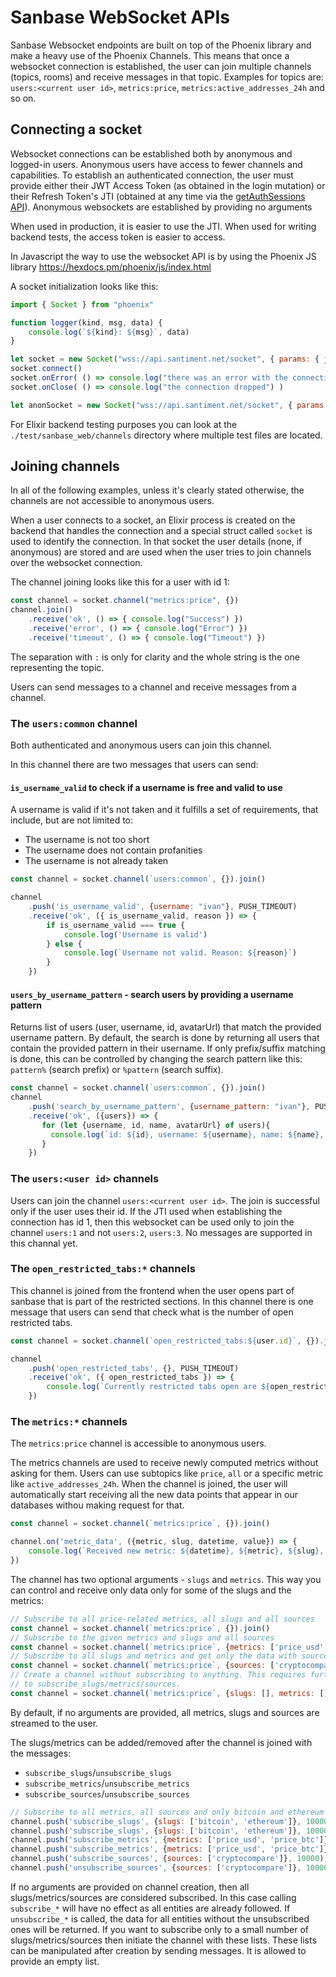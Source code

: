 # Sanbase WebSocket APIs

Sanbase Websocket endpoints are built on top of the Phoenix library and make a
heavy use of the Phoenix Channels. This means that once a websocket connection
is established, the user can join multiple channels (topics, rooms) and receive
messages in that topic. Examples for topics are: `users:<current user id>`,
`metrics:price`, `metrics:active_addresses_24h` and so on.

## Connecting a socket

Websocket connections can be established both by anonymous and logged-in users.
Anonymous users have access to fewer channels and capabilities. To establish an
authenticated connection, the user must provide either their JWT Access Token
(as obtained in the login mutation) or their Refresh Token's JTI (obtained at
any time via the [getAuthSessions
API](https://api.santiment.net/graphiql?query=%7B%0A%20%20getAuthSessions%20%7B%0A%20%20%20%20jti%0A%20%20%20%20isCurrent%0A%20%20%7D%0A%7D%0A)).
Anonymous websockets are established by providing no arguments

When used in production, it is easier to use the JTI. When used for writing
backend tests, the access token is easier to access.

In Javascript the way to use the websocket API is by using the Phoenix JS
library https://hexdocs.pm/phoenix/js/index.html

A socket initialization looks like this:
```js
import { Socket } from "phoenix"

function logger(kind, msg, data) {
    console.log(`${kind}: ${msg}`, data)
}

let socket = new Socket("wss://api.santiment.net/socket", { params: { jti: "your-jti-goes-here" }, logger: logger})
socket.connect()
socket.onError( () => console.log("there was an error with the connection!") )
socket.onClose( () => console.log("the connection dropped") )
```

```js
let anonSocket = new Socket("wss://api.santiment.net/socket", { params: {}})
```

For Elixir backend testing purposes you can look at the
`./test/sanbase_web/channels` directory where multiple test files are located.

## Joining channels

In all of the following examples, unless it's clearly stated otherwise, the
channels are not accessible to anonymous users.

When a user connects to a socket, an Elixir process is created on the backend
that handles the connection and a special struct called `socket` is used to
identify the connection. In that socket the user details (none, if anonymous)
are stored and are used when the user tries to join channels over the websocket
connection.

The channel joining looks like this for a user with id 1:
```js
const channel = socket.channel("metrics:price", {})
channel.join()
    .receive('ok', () => { console.log("Success") })
    .receive('error', () => { console.log("Error") })
    .receive('timeout', () => { console.log("Timeout") })
```

The separation with `:` is only for clarity and the whole string is the one
representing the topic.

Users can send messages to a channel and receive messages from a channel.

### The `users:common` channel

Both authenticated and anonymous users can join this channel.

In this channel there are two messages that users can send:

#### `is_username_valid` to check if a username is free and valid to use

A username is valid if it's not taken and it fulfills a set of requirements,
that include, but are not limited to:
- The username is not too short
- The username does not contain profanities
- The username is not already taken
  
```js
const channel = socket.channel(`users:common`, {}).join()

channel
    .push('is_username_valid', {username: "ivan"}, PUSH_TIMEOUT)
    .receive('ok', ({ is_username_valid, reason }) => {
        if is_username_valid === true {
            console.log('Username is valid')
        } else {
            console.log(`Username not valid. Reason: ${reason}`)
        }
    })
```

#### `users_by_username_pattern` - search users by providing a username pattern

Returns list of users (user, username, id, avatarUrl) that match the provided
username pattern. By default, the search is done by returning all users that
contain the provided pattern in their username. If only prefix/suffix matching
is done, this can be controlled by changing the search pattern like this:
`pattern%` (search prefix) or `%pattern` (search suffix).

```js
const channel = socket.channel(`users:common`, {}).join()
channel
    .push('search_by_username_pattern', {username_pattern: "ivan"}, PUSH_TIMEOUT)
    .receive('ok', ({users}) => {
       for (let {username, id, name, avatarUrl} of users){
         console.log(`id: ${id}, username: ${username}, name: ${name}, avatarUrl: ${avatarUrl}`)
       }  
    })
```

### The `users:<user id>` channels

Users can join the channel `users:<current user id>`. The join is successful
only if the user uses their id. If the JTI used when establishing the connection
has id 1, then this websocket can be used only to join the channel `users:1` and
not `users:2`, `users:3`.
No messages are supported in this channal yet.


### The `open_restricted_tabs:*` channels

This channel is joined from the frontend when the user opens part of sanbase
that is part of the restricted sections. In this channel there is one message
that users can send that check what is the number of open restricted tabs.
```js
const channel = socket.channel(`open_restricted_tabs:${user.id}`, {}).join()

channel
    .push('open_restricted_tabs', {}, PUSH_TIMEOUT)
    .receive('ok', ({ open_restricted_tabs }) => {
        console.log(`Currently restricted tabs open are ${open_restricted_tabds}`)
    })
```

### The `metrics:*` channels

The `metrics:price` channel is accessible to anonymous users.

The metrics channels are used to receive newly computed metrics without asking
for them. Users can use subtopics like `price`, `all` or a specific metric like
`active_addresses_24h`. When the channel is joined, the user will automatically
start receiving all the new data points that appear in our databases withou
making request for that.

```js
const channel = socket.channel(`metrics:price`, {}).join()

channel.on('metric_data', ({metric, slug, datetime, value}) => {
    console.log(`Received new metric: ${datetime}, ${metric}, ${slug}, ${value}`)
})
```

The channel has two optional arguments - `slugs` and `metrics`. This way you can
control and receive only data only for some of the slugs and the metrics:
```js
// Subscribe to all price-related metrics, all slugs and all sources
const channel = socket.channel(`metrics:price`, {}).join()
// Subscribe to the given metrics and slugs and all sources
const channel = socket.channel(`metrics:price`, {metrics: ['price_usd', 'price_btc'], slugs: ['bitcoin', 'ethereum']}).join()
// Subscribe to all slugs and metrics and get only the data with source='cryptocompare'
const channel = socket.channel(`metrics:price`, {sources: ['cryptocompare']}).join()
// Create a channel without subscribing to anything. This requires further calls
// to subscribe_slugs/metrics/sources.
const channel = socket.channel(`metrics:price`, {slugs: [], metrics: [], sources: []}).join()
```

By default, if no arguments are provided, all metrics, slugs and sources are
streamed to the user.

The slugs/metrics can be added/removed after the channel is joined with the
messages:
- `subscribe_slugs`/`unsubscribe_slugs`
- `subscribe_metrics`/`unsubscribe_metrics`
- `subscribe_sources`/`unsubscribe_sources`


```js
// Subscribe to all metrics, all sources and only bitcoin and ethereum slugs
channel.push('subscribe_slugs', {slugs: ['bitcoin', 'ethereum']}, 10000)
channel.push('subscribe_slugs', {slugs: ['bitcoin', 'ethereum']}, 10000)
channel.push('subscribe_metrics', {metrics: ['price_usd', 'price_btc']}, 10000)
channel.push('subscribe_metrics', {metrics: ['price_usd', 'price_btc']}, 10000)
channel.push('subscribe_sources', {sources: ['cryptocompare']}, 10000)
channel.push('unsubscribe_sources', {sources: ['cryptocompare']}, 10000)
```

If no arguments are provided on channel creation, then all slugs/metrics/sources
are considered subscribed. In this case calling `subscribe_*` will have no
effect as all entities are already followed. If `unsubscribe_*` is called, the
data for all entities without the unsubscribed ones will be returned. If you
want to subscribe only to a small number of slugs/metrics/sources then initiate
the channel with these lists. These lists can be manipulated after creation by
sending messages. It is allowed to provide an empty list.